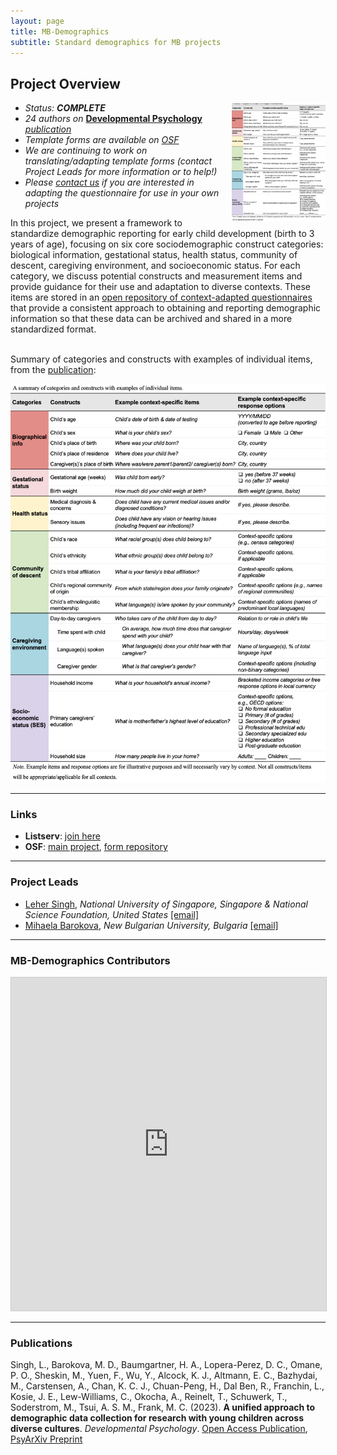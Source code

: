 ```yaml
---
layout: page
title: MB-Demographics
subtitle: Standard demographics for MB projects
---
```



## Project Overview

<img style="float: right;" src="/assets/img/demographics_figure2.png" width="150">

* *Status: **COMPLETE***
* *24 authors on* <a href="https://doi.org/10.1037/dev0001623" target="_blank"><b>Developmental Psychology</b> <i>publication</i></a>
* *Template forms are available on <a href="https://osf.io/nqc92/" target="_blank">OSF</a>*
* *We are continuing to work on translating/adapting template forms (contact Project Leads for more information or to help!)*
* *Please [contact us](contact@manybabies.org) if you are interested in adapting the questionnaire for use in your own projects*


In this project, we present a framework to standardize demographic reporting for early child development (birth to 3 years of age), focusing on six core sociodemographic construct categories: biological information, gestational status, health status, community of descent, caregiving environment, and socioeconomic status. For each category, we discuss potential constructs and measurement items and provide guidance for their use and adaptation to diverse contexts. These items are stored in an [open repository of context-adapted questionnaires](https://osf.io/nqc92/) that provide a consistent approach to obtaining and reporting demographic information so that these data can be archived and shared in a more standardized format. <br>
<br>

Summary of categories and constructs with examples of individual items, from the [publication](https://doi.org/10.1037/dev0001623):

<img src="/assets/img/demographics_figure2.png">


***
### Links
* **Listserv**: [join here](https://mailman.stanford.edu/mailman/listinfo/manybabies-demographics)
* **OSF**: [main project](https://osf.io/tc7hy/), [form repository](https://osf.io/nqc92/)


***
### Project Leads
* [Leher Singh](https://fass.nus.edu.sg/psy/people/singh-leher/), *National University of Singapore, Singapore & National Science Foundation, United States* [[email]](mailto:leher.singh.nus@gmail.com)
* [Mihaela Barokova](https://barokova.com/about/), *New Bulgarian University, Bulgaria* [[email]](mailto:mihaela.barokova@gmail.com)


***
### MB-Demographics Contributors

<iframe class="airtable-embed" src="https://airtable.com/embed/appRoqMKzcK3NsXt4/shryNT2pI2YLUsXDa?backgroundColor=blueDusty&viewControls=on" frameborder="0" onmousewheel="" width="100%" height="533" style="background: transparent; border: 1px solid #ccc;"></iframe>


***
### Publications
Singh, L., Barokova, M. D., Baumgartner, H. A., Lopera-Perez, D. C., Omane, P. O., Sheskin, M., Yuen, F., Wu, Y., Alcock, K. J., Altmann, E. C., Bazhydai, M., Carstensen, A., Chan, K. C. J., Chuan-Peng, H., Dal Ben, R., Franchin, L., Kosie, J. E., Lew-Williams, C., Okocha, A., Reinelt, T., Schuwerk, T., Soderstrom, M., Tsui, A. S. M., Frank, M. C. (2023). **A unified approach to demographic data collection for research with young children across diverse cultures**. *Developmental Psychology*. [Open Access Publication](https://doi.org/10.1037/dev0001623), [PsyArXiv Preprint](https://doi.org/10.31234/osf.io/agt3d)
